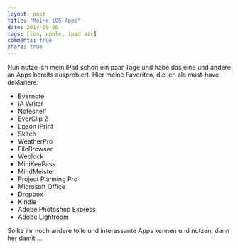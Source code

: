 ```yaml
---
layout: post
title: "Meine iOS Apps"
date: 2014-09-06
tags: [ios, apple, ipad air]
comments: true
share: true
---
```


Nun nutze ich mein iPad schon ein paar Tage und habe das eine und andere an Apps bereits ausprobiert. Hier meine Favoriten, die ich als must-have deklariere:

* Evernote
* iA Writer
* Noteshelf
* EverClip 2
* Epson iPrint
* Skitch
* WeatherPro
* FileBrowser
* Weblock
* MiniKeePass
* MindMeister
* Project Planning Pro
* Microsoft Office 
* Dropbox
* Kindle
* Adobe Photoshop Express
* Adobe Lightroom

Sollte ihr noch andere tolle und interessante Apps kennen und nutzen, dann her damit ...